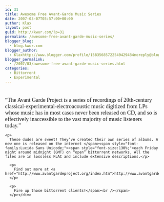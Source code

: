 ```yaml
---
id: 31
title: Awesome Free Avant-Garde Music Series
date: 2007-03-07T05:57:00+00:00
author: Klax
layout: post
guid: http://kwur.com/?p=31
permalink: /awesome-free-avant-garde-music-series/
blogger_blog:
  - blog.kwur.com
blogger_author:
  - Klaxhttp://www.blogger.com/profile/15835685722549429484noreply@blogger.com
blogger_permalink:
  - /2007/03/awesome-free-avant-garde-music-series.html
categories:
  - Bittorrent
  - Experimental
---
```

<div class="pf-content">
  <p>
    <a onblur="try {parent.deselectBloggerImageGracefully();} catch(e) {}" href="http://www.kwur.com/blog/uploaded_images/logo-751137.jpg"><img style="margin: 0px auto 10px; display: block; text-align: center; cursor: pointer;" src="http://www.kwur.com/blog/uploaded_images/logo-749890.jpg" alt="" border="0" /></a><br /><span style="font-family:Lucida Sans Unicode;font-size:130%;">“The Avant Garde Project is a series of recordings of 20th-century classical-experimental-electroacoustic music digitized from LPs whose music has in most cases never been released on CD, and so is effectively inaccessible to the vast majority of music listeners today.”</p> 
    
    <p>
      These dudes are sweet! They’ve created their own series of albums. A new one is released on the internet </span><span style="font-family:Lucida Sans Unicode;"><span style="font-size:130%;">each Friday night around midnight (GMT) on “open” bittorrent networks. All the files are in lossless FLAC and include extensive descriptions.</p> 
      
      <p>
        Find out more at <a href="http://www.avantgardeproject.org/index.htm">http://www.avantgardeproject.org/</a>
      </p>
      
      <p>
        Fire up those bittorrent clients!</span><br /></span>
      </p></div>